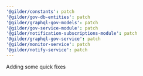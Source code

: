 ```yaml
---
'@gilder/constants': patch
'@gilder/gov-db-entities': patch
'@gilder/graphql-gov-models': patch
'@gilder/gov-service-module': patch
'@gilder/notification-subscriptions-module': patch
'@gilder/graphql-gov-service': patch
'@gilder/monitor-service': patch
'@gilder/notify-service': patch
---
```


Adding some quick fixes
